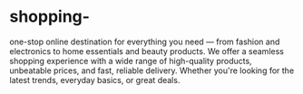 # shopping-
one-stop online destination for everything you need — from fashion and electronics to home essentials and beauty products. We offer a seamless shopping experience with a wide range of high-quality products, unbeatable prices, and fast, reliable delivery. Whether you're looking for the latest trends, everyday basics, or great deals.
